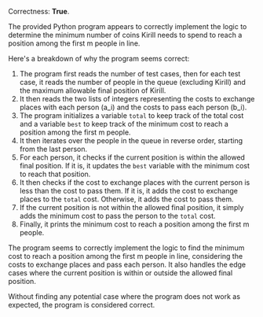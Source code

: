 Correctness: **True**.

The provided Python program appears to correctly implement the logic to determine the minimum number of coins Kirill needs to spend to reach a position among the first m people in line.

Here's a breakdown of why the program seems correct:

1.  The program first reads the number of test cases, then for each test case, it reads the number of people in the queue (excluding Kirill) and the maximum allowable final position of Kirill.
2.  It then reads the two lists of integers representing the costs to exchange places with each person (a\_i) and the costs to pass each person (b\_i).
3.  The program initializes a variable `total` to keep track of the total cost and a variable `best` to keep track of the minimum cost to reach a position among the first m people.
4.  It then iterates over the people in the queue in reverse order, starting from the last person.
5.  For each person, it checks if the current position is within the allowed final position. If it is, it updates the `best` variable with the minimum cost to reach that position.
6.  It then checks if the cost to exchange places with the current person is less than the cost to pass them. If it is, it adds the cost to exchange places to the `total` cost. Otherwise, it adds the cost to pass them.
7.  If the current position is not within the allowed final position, it simply adds the minimum cost to pass the person to the `total` cost.
8.  Finally, it prints the minimum cost to reach a position among the first m people.

The program seems to correctly implement the logic to find the minimum cost to reach a position among the first m people in line, considering the costs to exchange places and pass each person. It also handles the edge cases where the current position is within or outside the allowed final position.

Without finding any potential case where the program does not work as expected, the program is considered correct.